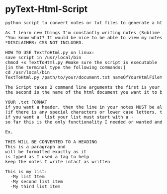 # pyText-Html-Script
<pre>
python script to convert notes or txt files to generate a html file

As I learn new things I'm constantly writing notes (Sublime Text is my go to text editor) and I got the idea, 
"You know what? It would be nice to be able to view my notes in a better to read format" 
*DISCLAIMER: CSS NOT INCLUDED.

HOW TO USE TextToHtml.py on linux:
save script in /usr/local/bin
chmod +x TextToHtml.py #make sure the script is executable
[in the terminal type the following commands:]
cd /usr/local/bin
TextToHtml.py /path/to/your/document.txt nameOfYourHtmlFileYouWantToCreate.html

The Script takes 2 command line arguments the first is your path to the document you want to convert into html format, 
the second is the name of the html document you want it to be saved as

YOUR .txt FORMAT
if you want a header, then the line in your notes MUST be all uppercase letters 
(if there is any special characters or lower case letters, the regex I used will not convert it into a header)
if you want a  list your list must start with a -
so far this is the only functionality I needed or wanted and serves my purposes so far

Ex.

THIS WILL BE CONVERTED TO A HEADING
This is a paragraph and 
will be formatted exactly as it
is typed as I used a tag to help
keep the notes I write intact as written

This is my list:
  -My list Item
  -My second list item
  -My third list item
